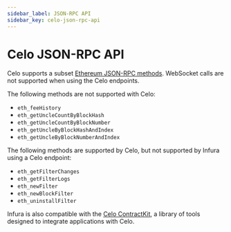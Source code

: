 ```yaml
---
sidebar_label: JSON-RPC API
sidebar_key: celo-json-rpc-api
---
```


# Celo JSON-RPC API

Celo supports a subset [Ethereum JSON-RPC methods](../../ethereum/json-rpc-methods/index.md). WebSocket calls are not supported when using the Celo endpoints.

The following methods are not supported with Celo:

- `eth_feeHistory`
- `eth_getUncleCountByBlockHash`
- `eth_getUncleCountByBlockNumber`
- `eth_getUncleByBlockHashAndIndex`
- `eth_getUncleByBlockNumberAndIndex`

The following methods are supported by Celo, but not supported by Infura using a Celo endpoint:

- `eth_getFilterChanges`
- `eth_getFilterLogs`
- `eth_newFilter`
- `eth_newBlockFilter`
- `eth_uninstallFilter`

Infura is also compatible with the [Celo ContractKit](https://docs.celo.org/developer/contractkit), a library of tools
designed to integrate applications with Celo.
